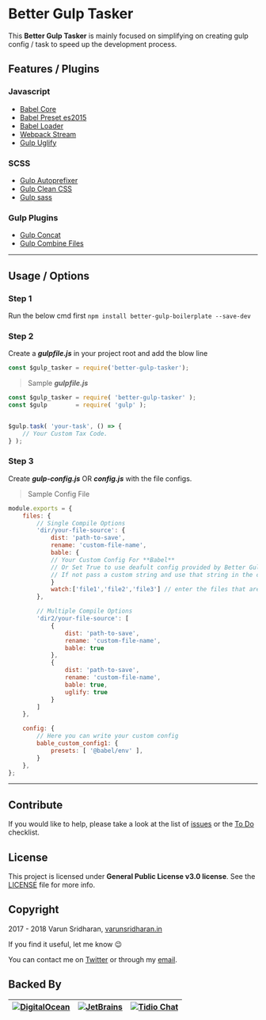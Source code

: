 # Better Gulp Tasker
This **Better Gulp Tasker** is mainly focused on simplifying on creating gulp config / task 
to speed up the development process.

## Features / Plugins
### Javascript 
* [Babel Core](https://www.npmjs.com/package/babel-core)
* [Babel Preset es2015](https://www.npmjs.com/package/babel-preset-es2015)
* [Babel Loader](https://www.npmjs.com/package/babel-loader)
* [Webpack Stream](https://www.npmjs.com/package/webpack-stream)
* [Gulp Uglify](https://www.npmjs.com/package/gulp-uglify)

### SCSS
* [Gulp Autoprefixer](https://www.npmjs.com/package/gulp-autoprefixer)
* [Gulp Clean CSS](https://www.npmjs.com/package/gulp-clean-css)
* [Gulp sass](https://www.npmjs.com/package/gulp-sass)

### Gulp Plugins
* [Gulp Concat](https://www.npmjs.com/package/gulp-concat)
* [Gulp Combine Files](https://www.npmjs.com/package/gulp-combine-files)

---

## Usage / Options 
### Step 1
Run the below cmd first
`npm install better-gulp-boilerplate --save-dev`

### Step 2
Create a ***gulpfile.js*** in your project root
and add the blow line

```js
const $gulp_tasker = require('better-gulp-tasker');
```
> Sample ***gulpfile.js***
```javascript
const $gulp_tasker = require( 'better-gulp-tasker' );
const $gulp        = require( 'gulp' );


$gulp.task( 'your-task', () => {
	// Your Custom Tax Code.
} );
```


### Step 3 
Create ***gulp-config.js*** OR ***config.js***
with the file configs.

> Sample Config File
```javascript
module.exports = {
	files: {
		// Single Compile Options
		'dir/your-file-source': {
			dist: 'path-to-save',
			rename: 'custom-file-name',
			bable: {
			// Your Custom Config For **Babel** 
			// Or Set True to use deafult config provided by Better Gulp Tasker Plugin.
			// If not pass a custom string and use that string in the config array to build your own common config.
			}
			watch:['file1','file2','file3'] // enter the files that are needed to be watched to trigger the above actions.
		},

		// Multiple Compile Options
		'dir2/your-file-source': [
			{
				dist: 'path-to-save',
				rename: 'custom-file-name',
				bable: true
			},
			{
				dist: 'path-to-save',
				rename: 'custom-file-name',
				bable: true,
				uglify: true
			}
		]
	},

	config: {
		// Here you can write your custom config
		bable_custom_config1: {
			presets: [ '@babel/env' ],
		}
	},
};
```




---
## Contribute
If you would like to help, please take a look at the list of
[issues](https://github.com/varunsridharan/better-gulp-tasker/issues) or the [To Do](#-todo) checklist.

## License
This project is licensed under **General Public License v3.0 license**. See the [LICENSE](LICENSE) file for more info.

## Copyright
2017 - 2018 Varun Sridharan, [varunsridharan.in](https://varunsridharan.in/)

If you find it useful, let me know :wink:

You can contact me on [Twitter](https://twitter.com/varunsridharan2) or through my [email](mailto:varunsridharan23@gmail.com).

## Backed By
| [![DigitalOcean](https://vsp.ams3.cdn.digitaloceanspaces.com/cdn/DO_Logo_Horizontal_Blue-small.png)](https://s.svarun.in/Ef)           | [![JetBrains](https://vsp.ams3.cdn.digitaloceanspaces.com/cdn/phpstorm-small.png?v3)](https://www.jetbrains.com) |  [![Tidio Chat](https://vsp.ams3.cdn.digitaloceanspaces.com/cdn/tidiochat-small.png)](https://tidiochat.com) |
| --- | --- | --- |
